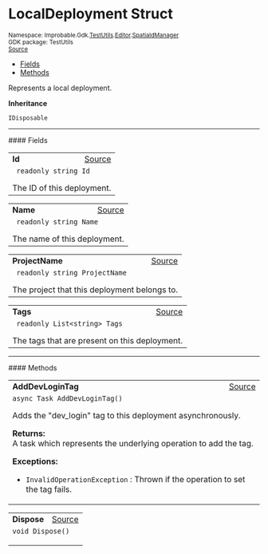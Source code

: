 
# LocalDeployment Struct
<sup>
Namespace: Improbable.Gdk.<a href="{{urlRoot}}/api/test-utils-index">TestUtils</a>.<a href="{{urlRoot}}/api/test-utils/editor-index">Editor</a>.<a href="{{urlRoot}}/api/test-utils/editor/spatiald-manager">SpatialdManager</a><br/>
GDK package: TestUtils<br/>
<a href="https://www.github.com/spatialos/gdk-for-unity/blob/15bb5eac/workers/unity/Packages/io.improbable.gdk.testutils/Editor/SpatialdManager.cs/#L240">Source</a>
<style>
a code {
                    padding: 0em 0.25em!important;
}
code {
                    background-color: #ffffff!important;
}
</style>
</sup>
<nav id="pageToc" class="page-toc"><ul><li><a href="#fields">Fields</a>
<li><a href="#methods">Methods</a>
</ul></nav>

</p>



<p>Represents a local deployment. </p>



</p>

<b>Inheritance</b>

<code>IDisposable</code>






</p>
<hr style="width:100%; border-top-color:#d8d8d8" />
#### Fields


</p>




<table width="100%">
    <tr>
        <td style="border-right:none"><a id="id"></a><b>Id</b></td>
        <td style="border-left:none; text-align:right"><a href="https://www.github.com/spatialos/gdk-for-unity/blob/15bb5eac/workers/unity/Packages/io.improbable.gdk.testutils/Editor/SpatialdManager.cs/#L245">Source</a></td>
    </tr>
    <tr>
        <td colspan="2">
<code> readonly string Id</code></p>
The ID of this deployment. 

</td>
    </tr>
</table>


<table width="100%">
    <tr>
        <td style="border-right:none"><a id="name"></a><b>Name</b></td>
        <td style="border-left:none; text-align:right"><a href="https://www.github.com/spatialos/gdk-for-unity/blob/15bb5eac/workers/unity/Packages/io.improbable.gdk.testutils/Editor/SpatialdManager.cs/#L250">Source</a></td>
    </tr>
    <tr>
        <td colspan="2">
<code> readonly string Name</code></p>
The name of this deployment. 

</td>
    </tr>
</table>


<table width="100%">
    <tr>
        <td style="border-right:none"><a id="projectname"></a><b>ProjectName</b></td>
        <td style="border-left:none; text-align:right"><a href="https://www.github.com/spatialos/gdk-for-unity/blob/15bb5eac/workers/unity/Packages/io.improbable.gdk.testutils/Editor/SpatialdManager.cs/#L255">Source</a></td>
    </tr>
    <tr>
        <td colspan="2">
<code> readonly string ProjectName</code></p>
The project that this deployment belongs to. 

</td>
    </tr>
</table>


<table width="100%">
    <tr>
        <td style="border-right:none"><a id="tags"></a><b>Tags</b></td>
        <td style="border-left:none; text-align:right"><a href="https://www.github.com/spatialos/gdk-for-unity/blob/15bb5eac/workers/unity/Packages/io.improbable.gdk.testutils/Editor/SpatialdManager.cs/#L260">Source</a></td>
    </tr>
    <tr>
        <td colspan="2">
<code> readonly List&lt;string&gt; Tags</code></p>
The tags that are present on this deployment. 

</td>
    </tr>
</table>








</p>
<hr style="width:100%; border-top-color:#d8d8d8" />
#### Methods


</p>




<table width="100%">
    <tr>
        <td style="border-right:none"><a id="adddevlogintag"></a><b>AddDevLoginTag</b></td>
        <td style="border-left:none; text-align:right"><a href="https://www.github.com/spatialos/gdk-for-unity/blob/15bb5eac/workers/unity/Packages/io.improbable.gdk.testutils/Editor/SpatialdManager.cs/#L278">Source</a></td>
    </tr>
    <tr>
        <td colspan="2">
<code>async Task AddDevLoginTag()</code></p>
Adds the "dev_login" tag to this deployment asynchronously. 
</p><b>Returns:</b></br>A task which represents the underlying operation to add the tag.




</p>

<b>Exceptions:</b>

<ul>
<li><code>InvalidOperationException</code> : Thrown if the operation to set the tag fails.</li>
</ul>


</td>
    </tr>
</table>


<table width="100%">
    <tr>
        <td style="border-right:none"><a id="dispose"></a><b>Dispose</b></td>
        <td style="border-left:none; text-align:right"><a href="https://www.github.com/spatialos/gdk-for-unity/blob/15bb5eac/workers/unity/Packages/io.improbable.gdk.testutils/Editor/SpatialdManager.cs/#L296">Source</a></td>
    </tr>
    <tr>
        <td colspan="2">
<code>void Dispose()</code></p>






</td>
    </tr>
</table>





